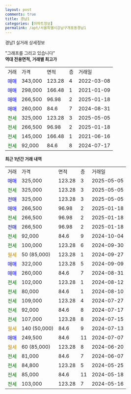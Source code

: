 ```yaml
---
layout: post
comments: true
title: 경남1
categories: [아파트정보]
permalink: /apt/서울특별시강남구개포동경남1
---
```


경남1 실거래 상세정보

<script type="text/javascript">
  google.charts.load('current', {'packages':['line', 'corechart']});
  google.charts.setOnLoadCallback(drawChart);

  function drawChart() {
    var data = new google.visualization.DataTable();
    data.addColumn('date', '거래일');
    data.addColumn('number', "매매");
    data.addColumn('number', "전세");
    data.addColumn('number', "전매");

    data.addRows([[new Date(Date.parse("2025-05-05")), 325000, null, null], [new Date(Date.parse("2025-05-05")), null, 325000, null], [new Date(Date.parse("2025-05-05")), null, null, 325000], [new Date(Date.parse("2025-01-18")), 266500, null, null], [new Date(Date.parse("2025-01-18")), null, 266500, null], [new Date(Date.parse("2025-01-18")), null, null, 266500], [new Date(Date.parse("2024-10-04")), null, 92000, null], [new Date(Date.parse("2024-09-30")), null, 100000, null], [new Date(Date.parse("2024-09-27")), null, null, null], [new Date(Date.parse("2024-09-09")), 322000, null, null], [new Date(Date.parse("2024-08-31")), 260000, null, null], [new Date(Date.parse("2024-08-12")), null, 102000, null], [new Date(Date.parse("2024-08-10")), null, 80000, null], [new Date(Date.parse("2024-07-27")), null, 109000, null], [new Date(Date.parse("2024-07-17")), null, 92000, null], [new Date(Date.parse("2024-07-15")), null, 107000, null], [new Date(Date.parse("2024-07-13")), null, null, null], [new Date(Date.parse("2024-07-07")), 249500, null, null], [new Date(Date.parse("2024-06-20")), null, null, null], [new Date(Date.parse("2024-06-07")), null, 81000, null], [new Date(Date.parse("2024-05-25")), null, 84800, null], [new Date(Date.parse("2024-05-18")), null, 85000, null], [new Date(Date.parse("2024-05-16")), null, 103000, null]]);

    var options = {
      hAxis: {
        format: 'yyyy/MM/dd'
      },    
      lineWidth: 0,
      pointsVisible: true,    
      title: '최근 1년간 유형별 실거래가 분포',
      legend: { position: 'bottom' }
    };

    var formatter = new google.visualization.NumberFormat({pattern:'###,###'} );
    formatter.format(data, 1);
    formatter.format(data, 2);
    
    setTimeout(function() {
        var chart = new google.visualization.LineChart(document.getElementById('columnchart_material'));
        chart.draw(data, (options));
        document.getElementById('loading').style.display = 'none';
    }, 200);
  }
</script>


<div id="loading" style="z-index:20; display: block; margin-left: 0px">"그래프를 그리고 있습니다"</div>
<div id="columnchart_material" style="width: 95%; margin-left: 0px; display: block"></div>
<!-- contents start -->
<b>역대 전용면적, 거래별 최고가</b>
<table class="sortable">
    <tr>
      <td>거래</td>
      <td>가격</td>
      <td>면적</td>
      <td>층</td>
      <td>거래일</td>
    </tr>
        <tr>
          <td><a style="color: blue">매매</a></td>
          <td>343,000</td>
          <td>123.28</td>
          <td>4</td>
          <td>2022-03-08</td>
        </tr>            <tr>
          <td><a style="color: blue">매매</a></td>
          <td>298,000</td>
          <td>166.48</td>
          <td>1</td>
          <td>2021-01-09</td>
        </tr>            <tr>
          <td><a style="color: blue">매매</a></td>
          <td>266,500</td>
          <td>96.98</td>
          <td>2</td>
          <td>2025-01-18</td>
        </tr>            <tr>
          <td><a style="color: blue">매매</a></td>
          <td>260,000</td>
          <td>84.6</td>
          <td>7</td>
          <td>2024-08-31</td>
        </tr>        
        <tr>
              <td><a style="color: darkgreen">전세</a></td>
              <td>325,000</td>
              <td>123.28</td>
              <td>3</td>
              <td>2025-05-05</td>
            </tr>            <tr>
              <td><a style="color: darkgreen">전세</a></td>
              <td>266,500</td>
              <td>96.98</td>
              <td>2</td>
              <td>2025-01-18</td>
            </tr>            <tr>
              <td><a style="color: darkgreen">전세</a></td>
              <td>145,000</td>
              <td>166.48</td>
              <td>1</td>
              <td>2021-06-16</td>
            </tr>            <tr>
              <td><a style="color: darkgreen">전세</a></td>
              <td>92,000</td>
              <td>84.6</td>
              <td>8</td>
              <td>2024-07-17</td>
            </tr>        
    
</table>

<b>최근 1년간 거래 내역</b>

<table class="sortable">
    <tr>
      <td>거래</td>
      <td>가격</td>
      <td>면적</td>
      <td>층</td>
      <td>거래일</td>
    </tr>
    <tr>
      <td><a style="color: blue">매매</a></td>
      <td>325,000</td>
      <td>123.28</td>
      <td>3</td>
      <td>2025-05-05</td>
    </tr>          <tr>
      <td><a style="color: darkgreen">전세</a></td>
      <td>325,000</td>
      <td>123.28</td>
      <td>3</td>
      <td>2025-05-05</td>
    </tr>          <tr>
      <td><a style="color: darkblue">전매</a></td>
      <td>325,000</td>
      <td>123.28</td>
      <td>3</td>
      <td>2025-05-05</td>
    </tr>          <tr>
      <td><a style="color: blue">매매</a></td>
      <td>266,500</td>
      <td>96.98</td>
      <td>2</td>
      <td>2025-01-18</td>
    </tr>          <tr>
      <td><a style="color: darkgreen">전세</a></td>
      <td>266,500</td>
      <td>96.98</td>
      <td>2</td>
      <td>2025-01-18</td>
    </tr>          <tr>
      <td><a style="color: darkblue">전매</a></td>
      <td>266,500</td>
      <td>96.98</td>
      <td>2</td>
      <td>2025-01-18</td>
    </tr>          <tr>
      <td><a style="color: darkgreen">전세</a></td>
      <td>92,000</td>
      <td>84.6</td>
      <td>9</td>
      <td>2024-10-04</td>
    </tr>          <tr>
      <td><a style="color: darkgreen">전세</a></td>
      <td>100,000</td>
      <td>123.28</td>
      <td>6</td>
      <td>2024-09-30</td>
    </tr>          <tr>
      <td><a style="color: darkgoldenrod">월세</a></td>
      <td>50 (85,000)</td>
      <td>123.28</td>
      <td>1</td>
      <td>2024-09-27</td>
    </tr>          <tr>
      <td><a style="color: blue">매매</a></td>
      <td>322,000</td>
      <td>123.28</td>
      <td>5</td>
      <td>2024-09-09</td>
    </tr>          <tr>
      <td><a style="color: blue">매매</a></td>
      <td>260,000</td>
      <td>84.6</td>
      <td>7</td>
      <td>2024-08-31</td>
    </tr>          <tr>
      <td><a style="color: darkgreen">전세</a></td>
      <td>102,000</td>
      <td>123.28</td>
      <td>1</td>
      <td>2024-08-12</td>
    </tr>          <tr>
      <td><a style="color: darkgreen">전세</a></td>
      <td>80,000</td>
      <td>84.6</td>
      <td>1</td>
      <td>2024-08-10</td>
    </tr>          <tr>
      <td><a style="color: darkgreen">전세</a></td>
      <td>109,000</td>
      <td>123.28</td>
      <td>4</td>
      <td>2024-07-27</td>
    </tr>          <tr>
      <td><a style="color: darkgreen">전세</a></td>
      <td>92,000</td>
      <td>84.6</td>
      <td>8</td>
      <td>2024-07-17</td>
    </tr>          <tr>
      <td><a style="color: darkgreen">전세</a></td>
      <td>107,000</td>
      <td>123.28</td>
      <td>8</td>
      <td>2024-07-15</td>
    </tr>          <tr>
      <td><a style="color: darkgoldenrod">월세</a></td>
      <td>140 (50,000)</td>
      <td>84.6</td>
      <td>9</td>
      <td>2024-07-13</td>
    </tr>          <tr>
      <td><a style="color: blue">매매</a></td>
      <td>249,500</td>
      <td>84.6</td>
      <td>11</td>
      <td>2024-07-07</td>
    </tr>          <tr>
      <td><a style="color: darkgoldenrod">월세</a></td>
      <td>60 (85,000)</td>
      <td>123.28</td>
      <td>8</td>
      <td>2024-06-20</td>
    </tr>          <tr>
      <td><a style="color: darkgreen">전세</a></td>
      <td>81,000</td>
      <td>84.6</td>
      <td>7</td>
      <td>2024-06-07</td>
    </tr>          <tr>
      <td><a style="color: darkgreen">전세</a></td>
      <td>84,800</td>
      <td>123.28</td>
      <td>5</td>
      <td>2024-05-25</td>
    </tr>          <tr>
      <td><a style="color: darkgreen">전세</a></td>
      <td>85,000</td>
      <td>84.6</td>
      <td>11</td>
      <td>2024-05-18</td>
    </tr>          <tr>
      <td><a style="color: darkgreen">전세</a></td>
      <td>103,000</td>
      <td>123.28</td>
      <td>7</td>
      <td>2024-05-16</td>
    </tr>      </table>
<!-- contents end -->    

